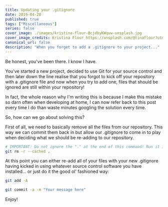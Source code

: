 ```yaml
---
title: Updating your .gitignore
date: 2019-04-28
published: true
tags: ["Miscellaneous"]
series: false
cover_image: ./images/kristina-flour-BcjdbyKWquw-unsplash.jpg
cover_image_credits: Kristina Flour https://unsplash.com/@tinaflour?utm_source=unsplash&utm_medium=referral&utm_content=creditCopyText
canonical_url: false
description: "When you forget to add a .gitignore to your project..."
---
```

Be honest, you've been there. I know I have.

You've started a new project, decided to use Git for your source control and then later down the line realise that you forgot to kick off your repository with a .gitignore file and now when you try to add one, files that should be ignored are still within your repository!

In fact, the whole reason why I'm writing this is because I make this mistake so darn often when developing at home, I can now refer back to this post every time I do than waste minutes googling the solution every time.

So, how can we go about solving this?

First of all, we need to basically remove all the files from our repository. This way we can commit them back in but allow our .gitignore to come in to play when deciding what we should be re-adding to our repository.

```bash
# IMPORTANT: Do not ignore the "." at the end of this command! Run it in the root of your repository to remove all filles.
git rm -r --cached .
```

At this point you can either re-add all of your files with your new .gitignore having kicked in using whatever source control software you have installed... or just do it the good ol' fashioned way:

```bash
git add -A
```

```bash
git commit -a -m "Your message here"
```

Enjoy!